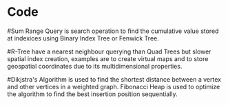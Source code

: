 # Code

#Sum Range Query is search operation to find the cumulative value stored at indexices using Binary Index Tree or Fenwick Tree.

#R-Tree have a nearest neighbour querying than Quad Trees but slower spatial index creation, examples are to create virtual maps and to store geospatial coordinates due to its multidimensional properties. 

#Dikjstra's Algorithm is used to find the shortest distance between a vertex and other vertices in a weighted graph. Fibonacci Heap is used to optimize the algorithm to find the best insertion position sequentially. 


